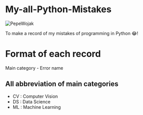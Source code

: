 # My-all-Python-Mistakes
![PepeWojak](/assets/wojak.jpg)

To make a record of my mistakes of programming in Python 😂!

# Format of each record 
Main category - Error name

## All abbreviation of main categories
- CV :  Computer Vision
- DS :  Data Science
- ML :  Machine Learning
